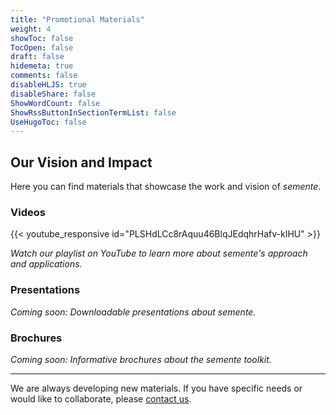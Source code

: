 ```yaml
---
title: "Promotional Materials"
weight: 4
showToc: false
TocOpen: false
draft: false
hidemeta: true
comments: false
disableHLJS: true
disableShare: false
ShowWordCount: false
ShowRssButtonInSectionTermList: false
UseHugoToc: false
---
```


## Our Vision and Impact

Here you can find materials that showcase the work and vision of *semente*.

### Videos

{{< youtube_responsive id="PLSHdLCc8rAquu46BlqJEdqhrHafv-kIHU" >}}

*Watch our playlist on YouTube to learn more about semente's approach and applications.*

### Presentations

*Coming soon: Downloadable presentations about semente.*

### Brochures

*Coming soon: Informative brochures about the semente toolkit.*

---

We are always developing new materials. If you have specific needs or would like to collaborate, please [contact us](/about#contact-us).
